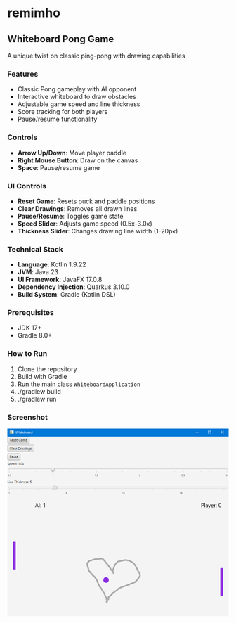 # remimho

## Whiteboard Pong Game

A unique twist on classic ping-pong with drawing capabilities

### Features

- Classic Pong gameplay with AI opponent
- Interactive whiteboard to draw obstacles
- Adjustable game speed and line thickness
- Score tracking for both players
- Pause/resume functionality

### Controls

- **Arrow Up/Down**: Move player paddle
- **Right Mouse Button**: Draw on the canvas
- **Space**: Pause/resume game

### UI Controls

- **Reset Game**: Resets puck and paddle positions
- **Clear Drawings**: Removes all drawn lines
- **Pause/Resume**: Toggles game state
- **Speed Slider**: Adjusts game speed (0.5x-3.0x)
- **Thickness Slider**: Changes drawing line width (1-20px)

### Technical Stack

- **Language**: Kotlin 1.9.22
- **JVM**: Java 23
- **UI Framework**: JavaFX 17.0.8
- **Dependency Injection**: Quarkus 3.10.0
- **Build System**: Gradle (Kotlin DSL)

### Prerequisites

- JDK 17+
- Gradle 8.0+

### How to Run

1. Clone the repository
2. Build with Gradle
3. Run the main class `WhiteboardApplication`
4. ./gradlew build
5. ./gradlew run

### Screenshot

![img.png](img.png)

